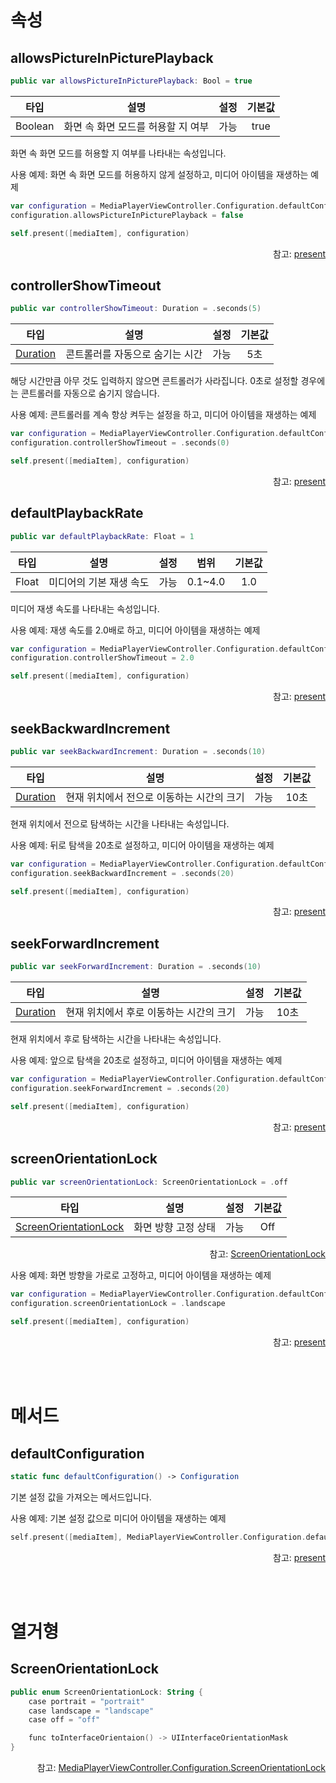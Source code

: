 # 속성

## allowsPictureInPicturePlayback
```swift
public var allowsPictureInPicturePlayback: Bool = true
```

|타입|설명|설정|기본값|
|:--:|--|:--:|:--:|
|Boolean|화면 속 화면 모드를 허용할 지 여부|가능|true|

화면 속 화면 모드를 허용할 지 여부를 나타내는 속성입니다.

사용 예제: 화면 속 화면 모드를 허용하지 않게 설정하고, 미디어 아이템을 재생하는 예제
```swift
var configuration = MediaPlayerViewController.Configuration.defaultConfiguration()
configuration.allowsPictureInPicturePlayback = false

self.present([mediaItem], configuration)
```
<div align="right">
참고: <a href="../../how-to-use/home.md#presentmediaitemsstartindexconfiguration">present</a>
</div>

## controllerShowTimeout
```swift
public var controllerShowTimeout: Duration = .seconds(5)
```
| 타입 | 설명 | 설정 | 기본값 |
|:----:|---|:---:|:---:|
|[Duration](https://kotlinlang.org/api/latest/jvm/stdlib/kotlin.time/-duration/)|콘트롤러를 자동으로 숨기는 시간| 가능 | 5초 |

해당 시간만큼 아무 것도 입력하지 않으면 콘트롤러가 사라집니다. 0초로 설정할 경우에는 콘트롤러를 자동으로 숨기지 않습니다.

사용 예제: 콘트롤러를 계속 항상 켜두는 설정을 하고, 미디어 아이템을 재생하는 예제
```swift
var configuration = MediaPlayerViewController.Configuration.defaultConfiguration()
configuration.controllerShowTimeout = .seconds(0)

self.present([mediaItem], configuration)
```
<div align="right">
참고: <a href="../../how-to-use/home.md#presentmediaitemsstartindexconfiguration">present</a>
</div>

## defaultPlaybackRate
```swift
public var defaultPlaybackRate: Float = 1
```
|타입|설명|설정|범위|기본값|
|:--:|--|:--:|:--:|:--:|
|Float|미디어의 기본 재생 속도|가능|0.1~4.0|1.0|

미디어 재생 속도를 나타내는 속성입니다.

사용 예제: 재생 속도를 2.0배로 하고, 미디어 아이템을 재생하는 예제
```swift
var configuration = MediaPlayerViewController.Configuration.defaultConfiguration()
configuration.controllerShowTimeout = 2.0

self.present([mediaItem], configuration)
```
<div align="right">
참고: <a href="../../how-to-use/home.md#presentmediaitemsstartindexconfiguration">present</a>
</div>

## seekBackwardIncrement
```swift
public var seekBackwardIncrement: Duration = .seconds(10)
```
| 타입 | 설명 | 설정 | 기본값 |
|:----:|---|:---:|:---:|
|[Duration](https://kotlinlang.org/api/latest/jvm/stdlib/kotlin.time/-duration/)|현재 위치에서 전으로 이동하는 시간의 크기|가능|10초|

현재 위치에서 전으로 탐색하는 시간을 나타내는 속성입니다.

사용 예제: 뒤로 탐색을 20초로 설정하고, 미디어 아이템을 재생하는 예제
```swift
var configuration = MediaPlayerViewController.Configuration.defaultConfiguration()
configuration.seekBackwardIncrement = .seconds(20)

self.present([mediaItem], configuration)
```
<div align="right">
참고: <a href="../../how-to-use/home.md#presentmediaitemsstartindexconfiguration">present</a>
</div>

## seekForwardIncrement
```swift
public var seekForwardIncrement: Duration = .seconds(10)
```
| 타입 | 설명 | 설정 | 기본값 |
|:----:|---|:---:|:---:|
|[Duration](https://kotlinlang.org/api/latest/jvm/stdlib/kotlin.time/-duration/)|현재 위치에서 후로 이동하는 시간의 크기|가능|10초|

현재 위치에서 후로 탐색하는 시간을 나타내는 속성입니다.

사용 예제: 앞으로 탐색을 20초로 설정하고, 미디어 아이템을 재생하는 예제
```swift
var configuration = MediaPlayerViewController.Configuration.defaultConfiguration()
configuration.seekForwardIncrement = .seconds(20)

self.present([mediaItem], configuration)
```
<div align="right">
참고: <a href="../../how-to-use/home.md#presentmediaitemsstartindexconfiguration">present</a>
</div>

## screenOrientationLock
```swift
public var screenOrientationLock: ScreenOrientationLock = .off
```
|타입|설명|설정|기본값|
|:--:|--|:--:|:--:|
|[ScreenOrientationLock](#screenorientationlock-1)|화면 방향 고정 상태|가능|Off|
<div align="right">
참고: <a href="#screenorientationlock-1">ScreenOrientationLock</a>
</div>

사용 예제: 화면 방향을 가로로 고정하고, 미디어 아이템을 재생하는 예제
```swift
var configuration = MediaPlayerViewController.Configuration.defaultConfiguration()
configuration.screenOrientationLock = .landscape

self.present([mediaItem], configuration)
```
<div align="right">
참고: <a href="../../how-to-use/home.md#presentmediaitemsstartindexconfiguration">present</a>
</div>

<br><br>
# 메서드

## defaultConfiguration
```swift
static func defaultConfiguration() -> Configuration
```

기본 설정 값을 가져오는 메서드입니다.

사용 예제: 기본 설정 값으로 미디어 아이템을 재생하는 예제
```kotlin
self.present([mediaItem], MediaPlayerViewController.Configuration.defaultConfiguration())
```
<div align="right">
참고: <a href="../../how-to-use/home.md#presentmediaitemsstartindexconfiguration">present</a>
</div>

<br><br>
# 열거형

## ScreenOrientationLock
```kotlin
public enum ScreenOrientationLock: String {
    case portrait = "portrait"
    case landscape = "landscape"
    case off = "off"

    func toInterfaceOrientaion() -> UIInterfaceOrientationMask
}
```
<div align="right">
참고: <a href="../../enum/media-player-view-controller-configuration-screen-orientation-lock/home.md">MediaPlayerViewController.Configuration.ScreenOrientationLock</a>
</diuv>
